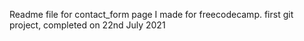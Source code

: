 Readme file for contact_form page I made for freecodecamp.
first git project, completed on 22nd July 2021